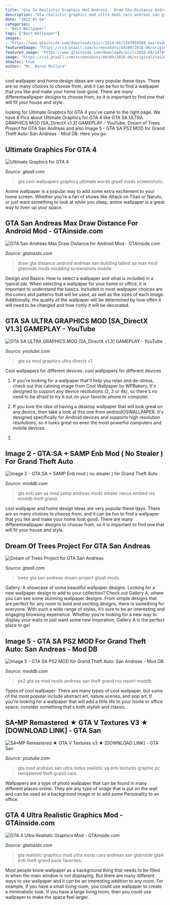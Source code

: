 ```yaml
---
title: "Gta Sa Realistic Graphics Mod Android : Draw Gta Distance Android Andreas San Building Tallest Sa Max Mod Gtainside Mods Modding Screenshots Mobile"
description: "Gta realistic graphics mod ultra mods cars andreas san gtainside gta4 enb theft grand pack favorites"
date: "2022-01-04"
categories:
- "Best Wallpaper"
tags: ["Best Wallpaper"]
images:
- "https://www.gtainside.com/downloads/picr/2014-04/1397059260_maxresdefault.jpg"
featuredImage: "https://cs3.gtaall.com/screenshots/4dc09/2018-06/original/ca1244cf1aa86cad25c0a61e54a6a088b4646ea3/675613-enb2018-6-11-13-7-13-result.jpg"
featured_image: "https://www.gtainside.com/downloads/picr/2016-08/1470938832_13939990_1761682600776964_955948914_o.jpg"
image: "https://cs3.gtaall.com/screenshots/4dc09/2018-06/original/ca1244cf1aa86cad25c0a61e54a6a088b4646ea3/675613-enb2018-6-11-13-7-13-result.jpg"
ShowToc: true
author: "Mr. Aaron McClure"
---
```



cool wallpaper and home design ideas are very popular these days. There are so many choices to choose from, and it can be fun to find a wallpaper that you like and make your home look good. There are many differentwallpaper designs to choose from, so it is important to find one that will fit your house and style.

	

		
looking for Ultimate Graphics for GTA 4 you've came to the right page. We have 8 Pics about Ultimate Graphics for GTA 4 like GTA SA ULTRA GRAPHICS MOD [SA_DirectX v1.3] GAMEPLAY - YouTube, Dream of Trees Project for GTA San Andreas and also Image 5 - GTA SA PS2 MOD for Grand Theft Auto: San Andreas - Mod DB. Here you go:
		
    
## Ultimate Graphics For GTA 4

<img loading=lazy src="https://cs4.gtaall.com/screenshots/4dc09/2014-01/original/c8b1a442be7285c0771735e696af52e66627f68d/147762-1388690841-GTAIV2014010216013467.jpg" onerror="this.onerror=null;this.src='https://tse2.mm.bing.net/th?id=OIP.99NrnlhQuTKlFohbi8kBVQHaEK&amp;pid=15.1';" alt="Ultimate Graphics for GTA 4">

_Source: gtaall.com_

>gta cool wallpapers graphics ultimate words gtaall mods screenshots. 

	

Anime wallpaper is a popular way to add some extra excitement to your home screen. Whether you’re a fan of shows like Attack on Titan or Naruto, or just want something to look at while you sleep, anime wallpaper is a great way to liven up your space.

    
## GTA San Andreas Max Draw Distance For Android Mod - GTAinside.com

<img loading=lazy src="https://www.gtainside.com/downloads/picr/2016-08/1470938832_13939990_1761682600776964_955948914_o.jpg" onerror="this.onerror=null;this.src='https://tse4.mm.bing.net/th?id=OIP.6mNk3L8sQwOYyK1oCDbCPgHaEK&amp;pid=15.1';" alt="GTA San Andreas Max Draw Distance for Android Mod - GTAinside.com">

_Source: gtainside.com_

>draw gta distance android andreas san building tallest sa max mod gtainside mods modding screenshots mobile. 

	

Design and Basics: How to select a wallpaper and what is included in a typical job.
When selecting a wallpaper for your home or office, it is important to understand the basics. Included in most wallpaper choices are the colors and patterns that will be used, as well as the sizes of each image. Additionally, the quality of the wallpaper will be determined by how often it will need to be changed and how richly it will be decorated.

    
## GTA SA ULTRA GRAPHICS MOD [SA_DirectX V1.3] GAMEPLAY - YouTube

<img loading=lazy src="https://i.ytimg.com/vi/-c8BbnpfBjI/maxresdefault.jpg" onerror="this.onerror=null;this.src='https://tse2.mm.bing.net/th?id=OIP.tvNkMhHfoVv9SYW5YnVlBgHaEK&amp;pid=15.1';" alt="GTA SA ULTRA GRAPHICS MOD [SA_DirectX v1.3] GAMEPLAY - YouTube">

_Source: youtube.com_

>gta sa mod graphics ultra directx v1. 

	

Cool wallpapers for different devices:
cool wallpapers for different devices 

1. If you're looking for a wallpaper that'll help you relax and de-stress, check out this calming image from Cool Wallpaper by WPBakery. It's designed to support any device resolutions (2, 3 or 4k), so there's no need to be afraid to try it out on your favorite phone or computer.

2. If you love the idea of having a desktop wallpaper that will look great on any device, then take a look at this one from androidOSWALLPAPER. It's designed specifically for Android devices and supports high resolution resolutions, so it looks great on even the most powerful computers and mobile devices.

3.

    
## Image 2 - GTA:SA + SAMP Enb Mod ( No Stealer ) For Grand Theft Auto

<img loading=lazy src="https://media.moddb.com/cache/images/mods/1/30/29901/thumb_620x2000/249327-gta-sa-2015-02-04-12-45-2.jpg" onerror="this.onerror=null;this.src='https://tse3.mm.bing.net/th?id=OIP.ZdFj1EhqU0ZcvWrgZifZdAHaFj&amp;pid=15.1';" alt="Image 2 - GTA:SA + SAMP Enb mod ( no stealer ) for Grand Theft Auto">

_Source: moddb.com_

>gta enb san sa mod samp andreas mods stealer nexus embed rss moddb theft grand. 

	

cool wallpaper and home design ideas are very popular these days. There are so many choices to choose from, and it can be fun to find a wallpaper that you like and make your home look good. There are many differentwallpaper designs to choose from, so it is important to find one that will fit your house and style.

    
## Dream Of Trees Project For GTA San Andreas

<img loading=lazy src="https://cs3.gtaall.com/screenshots/4dc09/2018-06/original/ca1244cf1aa86cad25c0a61e54a6a088b4646ea3/675613-enb2018-6-11-13-7-13-result.jpg" onerror="this.onerror=null;this.src='https://tse1.mm.bing.net/th?id=OIP.nZh4Gp9VREgAYPojkCMSrQHaEK&amp;pid=15.1';" alt="Dream of Trees Project for GTA San Andreas">

_Source: gtaall.com_

>trees gta san andreas dream project gtaall mods. 

	

Gallery: A showcase of some beautiful wallpaper designs.
Looking for a new wallpaper design to add to your collection? Check out Gallery A, where you can see some stunning wallpaper designs. From simple designs that are perfect for any room to bold and exciting designs, there is something for everyone. With such a wide range of styles, it’s sure to be an interesting and engaging browsing experience. Whether you’re looking for a new way to display your walls or just want some new inspiration, Gallery A is the perfect place to go!





	
	
    
## Image 5 - GTA SA PS2 MOD For Grand Theft Auto: San Andreas - Mod DB

<img loading=lazy src="http://media.moddb.com/images/mods/1/34/33669/20170724030412_1.jpg" onerror="this.onerror=null;this.src='https://tse2.mm.bing.net/th?id=OIP.DqBIvm4HYyYHrHm3N5yL-gHaEK&amp;pid=15.1';" alt="Image 5 - GTA SA PS2 MOD for Grand Theft Auto: San Andreas - Mod DB">

_Source: moddb.com_

>ps2 gta sa mod mods andreas san theft grand rss report moddb. 

	

Types of cool wallpaper:
There are many types of cool wallpaper, but some of the most popular include abstract art, nature scenes, and pop art. If you're looking for a wallpaper that will add a little life to your home or office space, consider something that's both stylish and classic.

    
## SA•MP Remastered ★ GTA V Textures V3 ★ [DOWNLOAD LINK] - GTA San

<img loading=lazy src="https://i.ytimg.com/vi/Mg6bdpMo2Yo/maxresdefault.jpg" onerror="this.onerror=null;this.src='https://tse4.mm.bing.net/th?id=OIP.7Ar6NAPDGON_KzJfsH4-UgHaEK&amp;pid=15.1';" alt="SA•MP Remastered ★ GTA V Textures v3 ★ [DOWNLOAD LINK] - GTA San">

_Source: youtube.com_

>gta mod andreas san ultra redux realistic sa enb textures graphic pc remastered theft grand cars. 

	



Wallpapers are a type of photo wallpaper that can be found in many different places online. They are any type of image that is put on the wall and can be used as a background image or to add some Personality to an office.

    
## GTA 4 Ultra Realistic Graphics Mod - GTAinside.com

<img loading=lazy src="https://www.gtainside.com/downloads/picr/2014-04/1397059260_maxresdefault.jpg" onerror="this.onerror=null;this.src='https://tse1.mm.bing.net/th?id=OIP.UQ3sjYtv5JXe2EfJSlTdjwHaEK&amp;pid=15.1';" alt="GTA 4 Ultra Realistic Graphics Mod - GTAinside.com">

_Source: gtainside.com_

>gta realistic graphics mod ultra mods cars andreas san gtainside gta4 enb theft grand pack favorites. 

	

Most people know wallpaper as a background thing that needs to be filled in when the main window is not displaying. But there are many different ways to use wallpaper and it can be an interesting addition to any room. For example, if you have a small living room, you could use wallpaper to create a minimalistic look. If you have a large living room, then you could use wallpaper to make the space feel larger.

